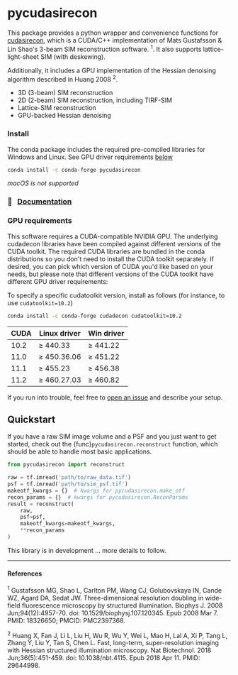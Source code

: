 # pycudasirecon

This package provides a python wrapper and convenience functions for
[cudasirecon](https://github.com/scopetools/cudasirecon), which is a CUDA/C++
implementation of Mats Gustafsson & Lin Shao's 3-beam SIM reconstruction software.
<sup>1</sup>.  It also supports lattice-light-sheet SIM (with deskewing).

Additionally, it includes a GPU implementation of the Hessian denoising algorithm
described in Huang 2008 <sup>2</sup>.

- 3D (3-beam) SIM reconstruction
- 2D (2-beam) SIM reconstruction, including TIRF-SIM
- Lattice-SIM reconstruction
- GPU-backed Hessian denoising

### Install

The conda package includes the required pre-compiled libraries for Windows and Linux. See GPU driver requirements [below](#gpu-requirements)

```sh
conda install -c conda-forge pycudasirecon
```

*macOS is not supported*

### 📖   &nbsp; [Documentation](http://www.talleylambert.com/pycudasirecon)


### GPU requirements

This software requires a CUDA-compatible NVIDIA GPU. The underlying cudadecon
libraries have been compiled against different versions of the CUDA toolkit.
The required CUDA libraries are bundled in the conda distributions so you don't
need to install the CUDA toolkit separately.  If desired, you can pick which
version of CUDA you'd like based on your needs, but please note that different
versions of the CUDA toolkit have different GPU driver requirements:

To specify a specific cudatoolkit version, install as follows (for instance, to
use `cudatoolkit=10.2`)

```sh
conda install -c conda-forge cudadecon cudatoolkit=10.2
```

| CUDA | Linux driver | Win driver |
| ---- | ------------ | ---------- |
| 10.2 | ≥ 440.33     | ≥ 441.22   |
| 11.0 | ≥ 450.36.06  | ≥ 451.22   |
| 11.1 | ≥ 455.23     | ≥ 456.38   |
| 11.2 | ≥ 460.27.03  | ≥ 460.82   |


If you run into trouble, feel free to [open an
issue](https://github.com/tlambert03/pycudasirecon/issues) and describe your
setup.


## Quickstart

If you have a raw SIM image volume and a PSF and you just want to get started, check
out the {func}`pycudasirecon.reconstruct` function, which should be able to handle most
basic applications.

```python
from pycudasirecon import reconstruct

raw = tf.imread('path/to/raw_data.tif')
psf = tf.imread('path/to/sim_psf.tif')
makeotf_kwargs = {}  # kwargs for pycudasirecon.make_otf
recon_params = {}  # kwargs for pycudasirecon.ReconParams
result = reconstruct(
    raw,
    psf=psf,
    makeotf_kwargs=makeotf_kwargs,
    **recon_params
)
```

This library is in development ... more details to follow.


___

#### References

<sup>1</sup> Gustafsson MG, Shao L, Carlton PM, Wang CJ, Golubovskaya IN, Cande WZ, Agard DA, Sedat JW. Three-dimensional resolution doubling in wide-field fluorescence microscopy by structured illumination. Biophys J. 2008 Jun;94(12):4957-70. doi: 10.1529/biophysj.107.120345. Epub 2008 Mar 7. PMID: 18326650; PMCID: PMC2397368.

<sup>2</sup> Huang X, Fan J, Li L, Liu H, Wu R, Wu Y, Wei L, Mao H, Lal A, Xi P, Tang L, Zhang Y, Liu Y, Tan S, Chen L. Fast, long-term, super-resolution imaging with Hessian structured illumination microscopy. Nat Biotechnol. 2018 Jun;36(5):451-459. doi: 10.1038/nbt.4115. Epub 2018 Apr 11. PMID: 29644998.
